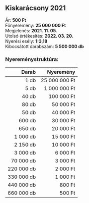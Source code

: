 ## Kiskarácsony 2021

Ár: **500 Ft**<br/>
Főnyeremény: **25 000 000 Ft**<br/>
Megjelenés: **2021. 11. 05.**<br/>
Utolsó értékesítés: **2022. 03. 20.**<br/>
Nyerési esély: **1:3,18**<br/>
Kibocsátott darabszám: **5 500 000 db**<br/>

### Nyereménystruktúra:
Darab|Nyeremény
---:|---:
1 db|25 000 000 Ft
5 db|1 000 000 Ft
40 db|100 000 Ft
80 db|50 000 Ft
50 db|40 000 Ft
600 db|30 000 Ft
650 db|20 000 Ft
1 000 db|15 000 Ft
2 150 db|10 000 Ft
3 000 db|6 000 Ft
70 000 db|3 000 Ft
220 000 db|2 000 Ft
330 000 db|1 000 Ft
440 000 db|800 Ft
660 000 db|500 Ft
